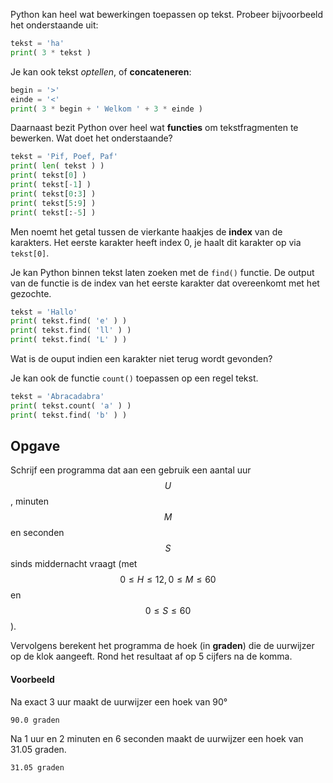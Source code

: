 Python kan heel wat bewerkingen toepassen op tekst. Probeer bijvoorbeeld het onderstaande uit:

```python
tekst = 'ha'
print( 3 * tekst )
```
Je kan ook tekst *optellen*, of **concateneren**:

```python
begin = '>'
einde = '<'
print( 3 * begin + ' Welkom ' + 3 * einde )
```

Daarnaast bezit Python over heel wat **functies** om tekstfragmenten te bewerken. Wat doet het onderstaande?

```python
tekst = 'Pif, Poef, Paf'
print( len( tekst ) )
print( tekst[0] )
print( tekst[-1] )
print( tekst[0:3] )
print( tekst[5:9] )
print( tekst[:-5] )
```

Men noemt het getal tussen de vierkante haakjes de **index** van de karakters. Het eerste karakter heeft index 0, je haalt dit karakter op via `tekst[0]`.

Je kan Python binnen tekst laten zoeken met de `find()` functie. De output van de functie is de index van het eerste karakter dat overeenkomt met het gezochte.

```python
tekst = 'Hallo'
print( tekst.find( 'e' ) )
print( tekst.find( 'll' ) )
print( tekst.find( 'L' ) )
```

Wat is de ouput indien een karakter niet terug wordt gevonden?

Je kan ook de functie `count()` toepassen op een regel tekst.
```python
tekst = 'Abracadabra'
print( tekst.count( 'a' ) )
print( tekst.find( 'b' ) )
```



## Opgave

Schrijf een programma dat aan een gebruik een aantal uur $$U$$, minuten $$M$$ en seconden $$S$$ sinds middernacht vraagt (met $$0 \leqslant H \leqslant 12, 0 \leqslant M \leqslant 60$$ en $$0\leqslant S \leqslant 60$$).

Vervolgens berekent het programma de hoek (in **graden**) die de uurwijzer op de klok aangeeft. Rond het resultaat af op 5 cijfers na de komma.

#### Voorbeeld
Na exact 3 uur maakt de uurwijzer een hoek van 90°
```
90.0 graden
```

Na 1 uur en 2 minuten en 6 seconden maakt de uurwijzer een hoek van 31.05 graden.
```
31.05 graden
```